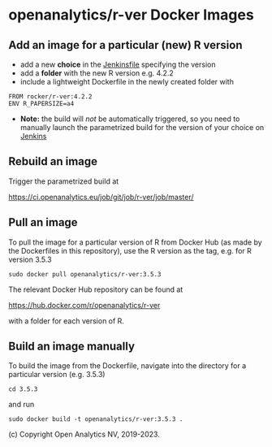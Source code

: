 
# openanalytics/r-ver Docker Images

## Add an image for a particular (new) R version

- add a new **choice** in the
  [Jenkinsfile](https://scm.openanalytics.eu/git/r-ver/src/branch/master/Jenkinsfile#L34) specifying
  the version
- add a **folder** with the new R version e.g. 4.2.2
- include a lightweight Dockerfile in the newly created folder with
```
FROM rocker/r-ver:4.2.2
ENV R_PAPERSIZE=a4
```
- **Note:** the build will *not* be automatically triggered, so you need to manually launch the parametrized build for the version of your choice on [Jenkins](https://ci.openanalytics.eu/job/git/job/r-ver/job/master/)

## Rebuild an image

Trigger the parametrized build at

https://ci.openanalytics.eu/job/git/job/r-ver/job/master/

## Pull an image

To pull the image for a particular version of R from Docker Hub (as made by the Dockerfiles in this repository),
use the R version as the tag, e.g. for R version 3.5.3

```
sudo docker pull openanalytics/r-ver:3.5.3
```

The relevant Docker Hub repository can be found at

https://hub.docker.com/r/openanalytics/r-ver

with a folder for each version of R.

## Build an image manually 

To build the image from the Dockerfile, navigate into the directory for a particular version (e.g. 3.5.3)

```
cd 3.5.3
```

and run 

```
sudo docker build -t openanalytics/r-ver:3.5.3 .
```

(c) Copyright Open Analytics NV, 2019-2023.
